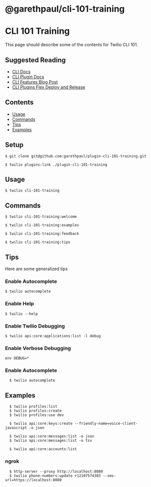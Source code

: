 @garethpaul/cli-101-training
========================

# CLI 101 Training

This page should describe some of the contents for Twilio CLI 101. 

## Suggested Reading

* [CLI Docs](https://www.twilio.com/docs/twilio-cli)
* [CLI Plugin Docs](https://www.twilio.com/docs/twilio-cli/plugins)
* [CLI Features Blog Post](https://www.twilio.com/blog/five-twilio-cli-features-you-should-know-about)
* [CLI Plugins Flex Deploy and Release](https://www.twilio.com/docs/flex/developer/plugins/cli/deploy-and-release)

## Contents

<!-- toc -->
* [Usage](#usage)
* [Commands](#commands)
* [Tips](#tips)
* [Examples](#examples) 


<!-- tocstop -->
## Setup

```
$ git clone git@github.com:garethpaul/plugin-cli-101-training.git

$ twilio plugins:link ./plugin-cli-101-training
```

## Usage

```sh-session
$ twilio cli-101-training
```


## Commands
<!-- commands -->

```
$ twilio cli-101-training:welcome
```

```
$ twilio cli-101-training:examples
```

```
$ twilio cli-101-training:feedback
```

```
$ twilio cli-101-training:tips
```

## Tips

Here are some generalized tips

### Enable Autocomplete
```
$ twilio autocomplete
```

### Enable Help
```
$ twilio --help
```

### Enable Twilio Debugging

```
$ twilio api:core:applications:list -l debug
```

### Enable Verbose Debugging
```
env DEBUG=*
```

### Enable Autocomplete

```
  $ twilio autocomplete
```

## Examples

```
  $ twilio profiles:list
  $ twilio profiles:create
  $ twilio profiles:use dev

  $ twilio api:core:keys:create --friendly-name=voice-client-javascript -o json
  
  $ twilio api:core:messages:list -o json
  $ twilio api:core:messages:list -o tsv
  
  $ twilio api:core:accounts:list

```

### ngrok
```
  $ http-server --proxy http://localhost:8080
  $ twilio phone-numbers:update +12107574383 --sms-url=https://localhost:8080

```